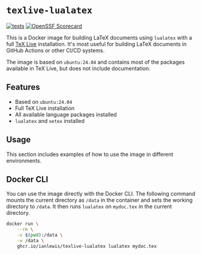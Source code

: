 # `texlive-lualatex`

[![tests](https://github.com/ianlewis/texlive-lualatex-docker/actions/workflows/pre-submit.units.yml/badge.svg)](https://github.com/ianlewis/texlive-lualatex-docker/actions/workflows/pre-submit.units.yml) [![OpenSSF Scorecard](https://api.securityscorecards.dev/projects/github.com/ianlewis/texlive-lualatex-docker/badge)](https://securityscorecards.dev/viewer/?uri=github.com%2Fianlewis%2Ftexlive-lualatex-docker)

This is a Docker image for building LaTeX documents using `lualatex` with a
full [TeX Live](https://www.tug.org/texlive/) installation. It's most useful for
building LaTeX documents in GitHub Actions or other CI/CD systems.

The image is based on `ubuntu:24.04` and contains most of the packages available
in TeX Live, but does not include documentation.

## Features

- Based on `ubuntu:24.04`
- Full TeX Live installation
- All available language packages installed
- `lualatex` and `xetex` installed

## Usage

This section includes examples of how to use the image in different
environments.

## Docker CLI

You can use the image directly with the Docker CLI. The following command mounts
the current directory as `/data` in the container and sets the working directory
to `/data`. It then runs `lualatex` on `mydoc.tex` in the current directory.

```bash
docker run \
    --rm \
    -v $(pwd):/data \
    -w /data \
    ghcr.io/ianlewis/texlive-lualatex lualatex mydoc.tex
```

<!-- TODO(#2): GitHub Actions example -->
